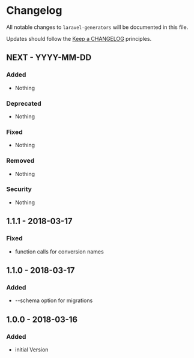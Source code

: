 # Changelog

All notable changes to `laravel-generators` will be documented in this file.

Updates should follow the [Keep a CHANGELOG](http://keepachangelog.com/) principles.

## NEXT - YYYY-MM-DD

### Added
- Nothing

### Deprecated
- Nothing

### Fixed
- Nothing

### Removed
- Nothing

### Security
- Nothing

## 1.1.1 - 2018-03-17

### Fixed
- function calls for conversion names

## 1.1.0 - 2018-03-17

### Added
- --schema option for migrations

## 1.0.0 - 2018-03-16

### Added
- initial Version
